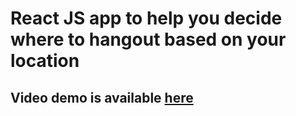 # React JS app to help you decide where to hangout based on your location
## Video demo is available <a href="https://www.linkedin.com/posts/afieif_reactjs-project-ugcPost-6863182910934061056-exTg">here</a>
